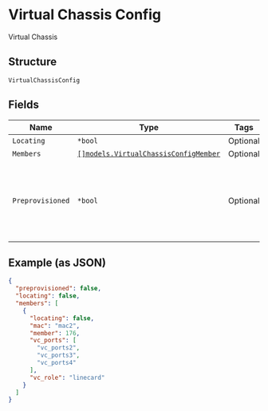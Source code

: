 
# Virtual Chassis Config

Virtual Chassis

## Structure

`VirtualChassisConfig`

## Fields

| Name | Type | Tags | Description |
|  --- | --- | --- | --- |
| `Locating` | `*bool` | Optional | - |
| `Members` | [`[]models.VirtualChassisConfigMember`](../../doc/models/virtual-chassis-config-member.md) | Optional | - |
| `Preprovisioned` | `*bool` | Optional | To create the Virtual Chassis in Pre-Provisioned mode<br>**Default**: `false` |

## Example (as JSON)

```json
{
  "preprovisioned": false,
  "locating": false,
  "members": [
    {
      "locating": false,
      "mac": "mac2",
      "member": 176,
      "vc_ports": [
        "vc_ports2",
        "vc_ports3",
        "vc_ports4"
      ],
      "vc_role": "linecard"
    }
  ]
}
```

